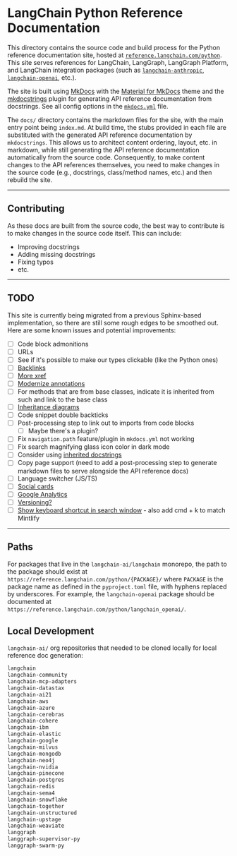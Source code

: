 # LangChain Python Reference Documentation

This directory contains the source code and build process for the Python reference documentation site, hosted at [`reference.langchain.com/python`](https://reference.langchain.com/python). This site serves references for LangChain, LangGraph, LangGraph Platform, and LangChain integration packages (such as [`langchain-anthropic`](https://pypi.org/project/langchain-anthropic/), [`langchain-openai`](https://pypi.org/project/langchain-openai/), etc.).

The site is built using [MkDocs](https://www.mkdocs.org/) with the [Material for MkDocs](https://squidfunk.github.io/mkdocs-material/) theme and the [mkdocstrings](https://mkdocstrings.github.io/) plugin for generating API reference documentation from docstrings. See all config options in the [`mkdocs.yml`](./mkdocs.yml) file.

The `docs/` directory contains the markdown files for the site, with the main entry point being `index.md`. At build time, the stubs provided in each file are substituted with the generated API reference documentation by `mkdocstrings`. This allows us to architect content ordering, layout, etc. in markdown, while still generating the API reference documentation automatically from the source code. Consequently, to make content changes to the API references themselves, you need to make changes in the source code (e.g., docstrings, class/method names, etc.) and then rebuild the site.

---

## Contributing

As these docs are built from the source code, the best way to contribute is to make changes in the source code itself. This can include:

- Improving docstrings
- Adding missing docstrings
- Fixing typos
- etc.

---

## TODO

This site is currently being migrated from a previous Sphinx-based implementation, so there are still some rough edges to be smoothed out. Here are some known issues and potential improvements:

- [ ] Code block admonitions
- [ ] URLs
- [ ] See if it's possible to make our types clickable (like the Python ones)
- [ ] [Backlinks](https://mkdocstrings.github.io/python/usage/configuration/general/#backlinks)
- [ ] [More xref](https://github.com/analog-garage/mkdocstrings-python-xref)
- [ ] [Modernize annotations](https://mkdocstrings.github.io/python/usage/configuration/signatures/#modernize_annotations)
- [ ] For methods that are from base classes, indicate it is inherited from such and link to the base class
- [ ] [Inheritance diagrams](https://mkdocstrings.github.io/python/usage/configuration/general/#show_inheritance_diagram)
- [ ] Code snippet double backticks
- [ ] Post-processing step to link out to imports from code blocks
  - [ ] Maybe there's a plugin?
- [ ] Fix `navigation.path` feature/plugin in `mkdocs.yml` not working
- [ ] Fix search magnifying glass icon color in dark mode
- [ ] Consider using [inherited docstrings](https://mkdocstrings.github.io/griffe/extensions/official/inherited-docstrings/)
- [ ] Copy page support (need to add a post-processing step to generate markdown files to serve alongside the API reference docs)
- [ ] Language switcher (JS/TS)
- [ ] [Social cards](https://squidfunk.github.io/mkdocs-material/setup/setting-up-social-cards/)
- [ ] [Google Analytics](https://mrkeo.github.io/setup/setting-up-site-analytics)
- [ ] [Versioning?](https://mrkeo.github.io/setup/setting-up-versioning)
- [ ] [Show keyboard shortcut in search window](https://github.com/squidfunk/mkdocs-material/issues/2574#issuecomment-821979698) - also add cmd + k to match Mintlify

---

## Paths

For packages that live in the `langchain-ai/langchain` monorepo, the path to the package should exist at `https://reference.langchain.com/python/{PACKAGE}/` where `PACKAGE` is the package name as defined in the `pyproject.toml` file, with hyphens replaced by underscores. For example, the `langchain-openai` package should be documented at `https://reference.langchain.com/python/langchain_openai/`.

## Local Development

`langchain-ai/` org repositories that needed to be cloned locally for local reference doc generation:

```txt
langchain
langchain-community
langchain-mcp-adapters
langchain-datastax
langchain-ai21
langchain-aws
langchain-azure
langchain-cerebras
langchain-cohere
langchain-ibm
langchain-elastic
langchain-google
langchain-milvus
langchain-mongodb
langchain-neo4j
langchain-nvidia
langchain-pinecone
langchain-postgres
langchain-redis
langchain-sema4
langchain-snowflake
langchain-together
langchain-unstructured
langchain-upstage
langchain-weaviate
langgraph
langgraph-supervisor-py
langgraph-swarm-py
```

